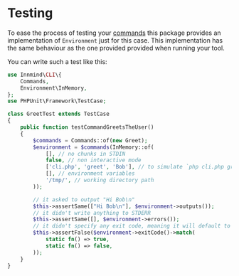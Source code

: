 # Testing

To ease the process of testing your [commands](use-cases/commands.md) this package provides an implementation of `Environment` just for this case. This implementation has the same behaviour as the one provided provided when running your tool.

You can write such a test like this:

```php
use Innmind\CLI\{
    Commands,
    Environment\InMemory,
};
use PHPUnit\Framework\TestCase;

class GreetTest extends TestCase
{
    public function testCommandGreetsTheUser()
    {
        $commands = Commands::of(new Greet);
        $environment = $commands(InMemory::of(
            [], // no chunks in STDIN
            false, // non interactive mode
            ['cli.php', 'greet', 'Bob'], // to simulate `php cli.php greet Bob`
            [], // environment variables
            '/tmp/', // working directory path
        ));

        // it asked to output "Hi Bob\n"
        $this->assertSame(["Hi Bob\n"], $environment->outputs());
        // it didn't write anything to STDERR
        $this->assertSame([], $environment->errors());
        // it didn't specify any exit code, meaning it will default to 0
        $this->assertFalse($environment->exitCode()->match(
            static fn() => true,
            static fn() => false,
        ));
    }
}
```
